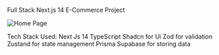 Full Stack Next.js 14 E-Commerce Project

![Home Page](https://drive.google.com/drive/home/https://drive.google.com/file/d/1ZVCw99UNSQv60sodwzlHonbmxi-Jixnf/view?usp=sharing)

Tech Stack Used:
Next Js 14 
TypeScript 
Shadcn for Ui
Zod for validation
Zustand for state management
Prisma 
Supabase for storing data
